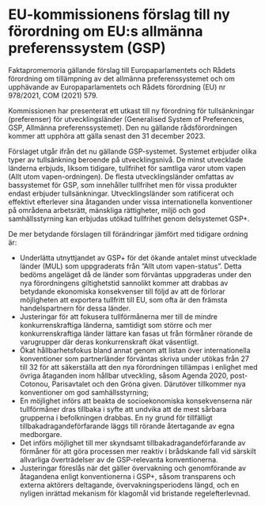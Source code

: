 # EU-kommissionens förslag till ny förordning om EU:s allmänna preferenssystem (GSP)

Faktapromemoria gällande förslag till Europaparlamentets och Rådets förordning om tillämpning av det allmänna preferenssystemet och om upphävande av Europaparlamentets och Rådets förordning (EU) nr 978/2021, COM (2021) 579.

Kommissionen har presenterat ett utkast till ny förordning för tullsänkningar (preferenser) för utvecklingsländer (Generalised System of Preferences, GSP, Allmänna preferenssystemet). Den nu gällande rådsförordningen kommer att upphöra att gälla senast den 31 december 2023.

Förslaget utgår ifrån det nu gällande GSP-systemet. Systemet erbjuder olika typer av tullsänkning beroende på utvecklingsnivå. De minst utvecklade länderna erbjuds, liksom tidigare, tullfrihet för samtliga varor utom vapen (Allt utom vapen-ordningen). De flesta utvecklingsländer omfattas av bassystemet för GSP, som innehåller tullfrihet men för vissa produkter endast erbjuder tullsänkningar. Utvecklingsländer som ratificerat och effektivt efterlever sina åtaganden under vissa internationella konventioner på områdena arbetsrätt, mänskliga rättigheter, miljö och god samhällsstyrning kan erbjudas utökad tullfrihet genom delsystemet GSP+.

De mer betydande förslagen till förändringar jämfört med tidigare ordning är:

* Underlätta utnyttjandet av GSP+ för det ökande antalet minst utvecklade länder (MUL) som uppgraderats från ”Allt utom vapen-status”. Detta bedöms angeläget då de länder som förväntas uppgraderas under den nya förordningens giltighetstid sannolikt kommer att drabbas av betydande ekonomiska konsekvenser till följd av att de förlorar möjligheten att exportera tullfritt till EU, som ofta är den främsta handelspartnern för dessa länder.
* Justeringar för att fokusera tullförmånerna mer till de mindre konkurrenskraftiga länderna, samtidigt som större och mer konkurrenskraftiga länder lättare kan fasas ut från förmåner rörande de varugrupper där deras konkurrenskraft ökat väsentligt.
* Ökat hållbarhetsfokus bland annat genom att listan över internationella konventioner som partnerländer förväntas skriva under utökas från 27 till 32 för att säkerställa att den nya förordningen tillämpas i enlighet med övriga åtaganden inom hållbar utveckling, såsom Agenda 2020, post-Cotonou, Parisavtalet och den Gröna given. Därutöver tillkommer nya konventioner om god samhällsstyrning;
* En möjlighet införs att beakta de socioekonomiska konsekvenserna när tullförmåner dras tillbaka i syfte att undvika att de mest sårbara grupperna i befolkningen drabbas. En ny grund för tillfälligt tillbakadragandeförfarande läggs till rörande återtagande av egna medborgare.
* Det införs möjlighet till mer skyndsamt tillbakadragandeförfarande av förmåner för att göra processen mer reaktiv i brådskande fall vid särskilt allvarliga överträdelser av de GSP-relevanta konventionerna.
* Justeringar föreslås när det gäller övervakning och genomförande av åtagandena enligt konventionerna i GSP+, såsom transparens och externa aktörers deltagande, övervakningsperiodens längd, och en nyligen inrättad mekanism för klagomål vid bristande regelefterlevnad.
